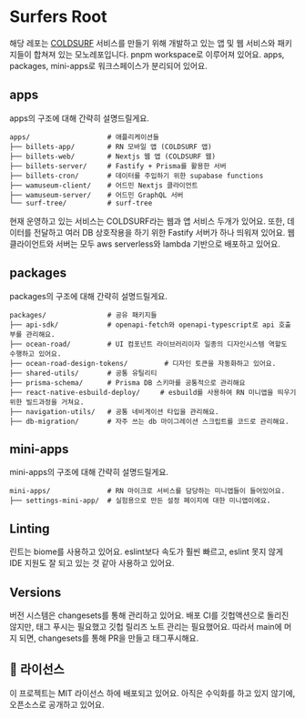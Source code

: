 # Surfers Root

해당 레포는 [COLDSURF](https://coldsurf.io) 서비스를 만들기 위해 개발하고 있는 앱 및 웹 서비스와 패키지들이 합쳐져 있는 모노레포입니다.
pnpm workspace로 이루어져 있어요.
apps, packages, mini-apps로 워크스페이스가 분리되어 있어요.

## apps
apps의 구조에 대해 간략히 설명드릴게요.

```
apps/                   # 애플리케이션들
├── billets-app/        # RN 모바일 앱 (COLDSURF 앱)
├── billets-web/        # Nextjs 웹 앱 (COLDSURF 웹)
├── billets-server/     # Fastify + Prisma를 활용한 서버
├── billets-cron/       # 데이터를 주입하기 위한 supabase functions
├── wamuseum-client/    # 어드민 Nextjs 클라이언트
├── wamuseum-server/    # 어드민 GraphQL 서버
└── surf-tree/          # surf-tree
```

현재 운영하고 있는 서비스는 COLDSURF라는 웹과 앱 서비스 두개가 있어요.
또한, 데이터를 전달하고 여러 DB 상호작용을 하기 위한 Fastify 서버가 하나 띄워져 있어요.
웹 클라이언트와 서버는 모두 aws serverless와 lambda 기반으로 배포하고 있어요.

## packages
packages의 구조에 대해 간략히 설명드릴게요.

```
packages/               # 공유 패키지들
├── api-sdk/            # openapi-fetch와 openapi-typescript로 api 호출부를 관리해요.
├── ocean-road/         # UI 컴포넌트 라이브러리이자 일종의 디자인시스템 역할도 수행하고 있어요.
├── ocean-road-design-tokens/         # 디자인 토큰을 자동화하고 있어요.
├── shared-utils/       # 공통 유틸리티
├── prisma-schema/      # Prisma DB 스키마를 공통적으로 관리해요
├── react-native-esbuild-deploy/     # esbuild를 사용하여 RN 미니앱을 띄우기 위한 빌드과정을 거쳐요.
├── navigation-utils/   # 공통 네비게이션 타입을 관리해요.
├── db-migration/       # 자주 쓰는 db 마이그레이션 스크립트를 코드로 관리해요.
```

## mini-apps
mini-apps의 구조에 대해 간략히 설명드릴게요.

```
mini-apps/              # RN 마이크로 서비스를 담당하는 미니앱들이 들어있어요.
├── settings-mini-app/  # 실험용으로 만든 설정 페이지에 대한 미니앱이에요.
```

## Linting
린트는 biome를 사용하고 있어요. eslint보다 속도가 훨씬 빠르고, eslint 못지 않게 IDE 지원도 잘 되고 있는 것 같아 사용하고 있어요.

## Versions
버전 시스템은 changesets를 통해 관리하고 있어요.
배포 CI를 깃헙액션으로 돌리진 않지만, 태그 푸시는 필요했고 깃헙 릴리즈 노트 관리는 필요했어요.
따라서 main에 머지 되면, changesets를 통해 PR을 만들고 태그푸시해요.

## 📄 라이선스
이 프로젝트는 MIT 라이선스 하에 배포되고 있어요.
아직은 수익화를 하고 있지 않기에, 오픈소스로 공개하고 있어요.
